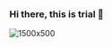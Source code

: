 ### Hi there, this is trial 👋
![1500x500](https://media.giphy.com/media/13HgwGsXF0aiGY/source.gif)
<!--
**mhilmiarikmert/mhilmiarikmert** is a ✨ _special_ ✨ repository because its `README.md` (this file) appears on your GitHub profile.

Here are some ideas to get you started:

🔭 I’m currently working on ...
- 🌱 I’m currently learning ...
- 👯 I’m looking to collaborate on ...
- 🤔 I’m looking for help with ...
- 💬 Ask me about ...
- 📫 How to reach me: ...
- 😄 Pronouns: ...
- ⚡ Fun fact: ...
-->
